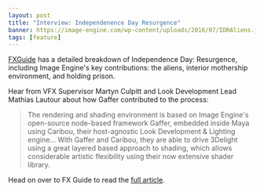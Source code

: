 ```yaml
---
layout: post
title: "Interview: Independenence Day Resurgence"
banner: https://image-engine.com/wp-content/uploads/2016/07/IDRAliens.jpg
tags: [feature]
---
```


[FXGuide](https://www.fxguide.com) has a detailed breakdown of Independence Day: Resurgence, including Image Engine's key contributions: the aliens, interior mothership environment, and holding prison.

Hear from VFX Supervisor Martyn Culpitt and Look Development Lead Mathias Lautour about how Gaffer contributed to the process:

> The rendering and shading environment is based on Image Engine's open-source node-based framework Gaffer, embedded inside Maya using Caribou, their host-agnostic Look Development & Lighting engine... With Gaffer and Caribou, they are able to drive 3Delight using a great layered based approach to shading, which allows considerable artistic flexibility using their now extensive shader library.

Head on over to FX Guide to read the [full article](https://www.fxguide.com/featured/the-mother-of-independence-day-resurgences/).
